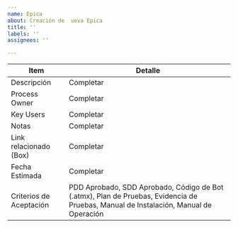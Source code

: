 ```yaml
---
name: Epica
about: Creación de  ueva Epica
title: ''
labels: ''
assignees: ''

---
```


| Item  | Detalle |
| ------------- | ------------- |
| Descripción  | Completar  |
| Process Owner  | Completar  |
| Key Users  | Completar  |
| Notas  | Completar  |
| Link relacionado (Box)  | Completar  |
| Fecha Estimada  | Completar  |
| Criterios de Aceptación  | PDD Aprobado, SDD Aprobado, Código de Bot (.atmx), Plan de Pruebas, Evidencia de Pruebas, Manual de Instalación, Manual de Operación  |
